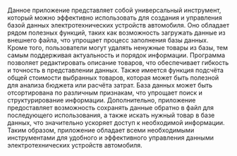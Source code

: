 Данное приложение представляет собой универсальный инструмент, который можно эффективно использовать для создания и управления базой данных электротехнических устройств автомобиля. Оно обладает рядом полезных функций, таких как возможность загружать данные из внешнего файла, что упрощает процесс заполнения базы данных. Кроме того, пользователи могут удалять ненужные товары из базы, тем самым поддерживая актуальность и порядок информации.
Программа позволяет редактировать описание товаров, что обеспечивает гибкость и точность в представлении данных. Также имеется функция подсчёта общей стоимости выбранных товаров, которая может быть полезной для анализа бюджета или расчёта затрат. База данных может быть отсортирована по различным признакам, что упрощает поиск и структурирование информации.
Дополнительно, приложение предоставляет возможность сохранять данные обратно в файл для последующего использования, а также искать нужный товар в базе данных, что значительно ускоряет доступ к необходимой информации. Таким образом, приложение обладает всеми необходимыми инструментами для удобного и эффективного управления данными электротехнических устройств автомобиля.
